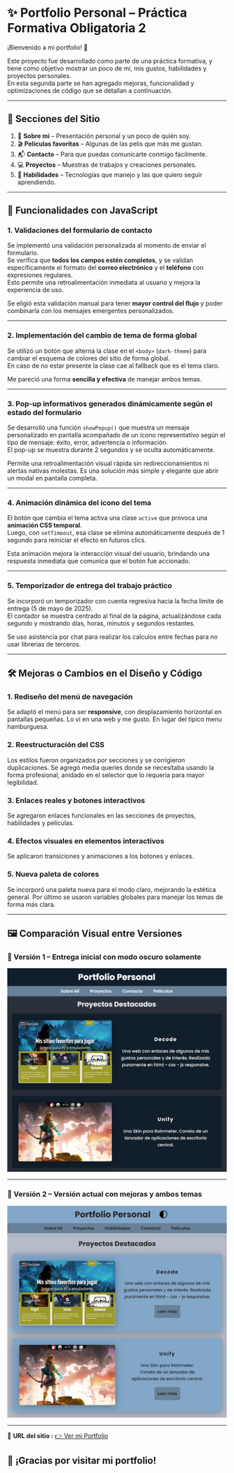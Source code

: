 # ✨ Portfolio Personal – Práctica Formativa Obligatoria 2

¡Bienvenido a mi portfolio! 🎨

Este proyecto fue desarrollado como parte de una práctica formativa, y tiene como objetivo mostrar un poco de mí, mis gustos, habilidades y proyectos personales.  
En esta segunda parte se han agregado mejoras, funcionalidad y optimizaciones de código que se detallan a continuación.

---

## 🧩 Secciones del Sitio

1. 👤 **Sobre mí** – Presentación personal y un poco de quién soy.
2. 🎬 **Películas favoritas** – Algunas de las pelis que más me gustan.
3. 📬 **Contacto** – Para que puedas comunicarte conmigo fácilmente.
4. 💻 **Proyectos** – Muestras de trabajos y creaciones personales.
5. 🧠 **Habilidades** – Tecnologías que manejo y las que quiero seguir aprendiendo.

---

## 🧠 Funcionalidades con JavaScript

### 1. Validaciones del formulario de contacto

Se implementó una validación personalizada al momento de enviar el formulario.  
Se verifica que **todos los campos estén completos**, y se validan específicamente el formato del **correo electrónico** y el **teléfono** con expresiones regulares.  
Esto permite una retroalimentación inmediata al usuario y mejora la experiencia de uso.

Se eligió esta validación manual para tener **mayor control del flujo** y poder combinarla con los mensajes emergentes personalizados.

---

### 2. Implementación del cambio de tema de forma global

Se utilizó un botón que alterna la clase en el `<body>` (`dark-theme`) para cambiar el esquema de colores del sitio de forma global.  
En caso de no estar presente la clase cae al fallback que es el tema claro.

Me pareció una forma **sencilla y efectiva** de manejar ambos temas.

---

### 3. Pop-up informativos generados dinámicamente según el estado del formulario

Se desarrolló una función `showPopup()` que muestra un mensaje personalizado en pantalla acompañado de un ícono representativo según el tipo de mensaje: éxito, error, advertencia o información.  
El pop-up se muestra durante 2 segundos y se oculta automáticamente.

Permite una retroalimentación visual rápida sin redireccionamientos ni alertas nativas molestas. Es una solución más simple y elegante que abrir un modal en pantalla completa.

---

### 4. Animación dinámica del ícono del tema

El botón que cambia el tema activa una clase `active` que provoca una **animación CSS temporal**.  
Luego, con `setTimeout`, esa clase se elimina automáticamente después de 1 segundo para reiniciar el efecto en futuros clics.

Esta animación mejora la interacción visual del usuario, brindando una respuesta inmediata que comunica que el botón fue accionado.

---

### 5. Temporizador de entrega del trabajo práctico

Se incorporó un temporizador con cuenta regresiva hacia la fecha límite de entrega (5 de mayo de 2025).  
El contador se muestra centrado al final de la página, actualizándose cada segundo y mostrando días, horas, minutos y segundos restantes.

Se uso asistencia por chat para realizar los calculos entre fechas para no usar librerias de terceros.

---

## 🛠️ Mejoras o Cambios en el Diseño y Código

### 1. Rediseño del menú de navegación

Se adaptó el menú para ser **responsive**, con desplazamiento horizontal en pantallas pequeñas. Lo vi en una web y me gusto. En lugar del típico menu hamburguesa.

### 2. Reestructuración del CSS

Los estilos fueron organizados por secciones y se corrigieron duplicaciones. Se agregó media queries donde se necesitaba usando la forma profesional, anidado en el selector que lo requeria para mayor legibilidad.

### 3. Enlaces reales y botones interactivos

Se agregaron enlaces funcionales en las secciones de proyectos, habilidades y películas.

### 4. Efectos visuales en elementos interactivos

Se aplicaron transiciones y animaciones a los botones y enlaces.

### 5. Nueva paleta de colores

Se incorporó una paleta nueva para el modo claro, mejorando la estética general.
Por último se usaron variables globales para manejar los temas de forma más clara.

---

## 🖼️ Comparación Visual entre Versiones

### 🔹 Versión 1 – Entrega inicial con modo oscuro solamente

![Captura Versión 1](./img/version-1.jpg)

---

### 🔹 Versión 2 – Versión actual con mejoras y ambos temas

![Captura Versión 2](./img/version-2.jpg)

---

🔗 **URL del sitio :** [👉 Ver mi Portfolio](https://mgalim.github.io/front-PFO2/)

## 🙌 ¡Gracias por visitar mi portfolio!
